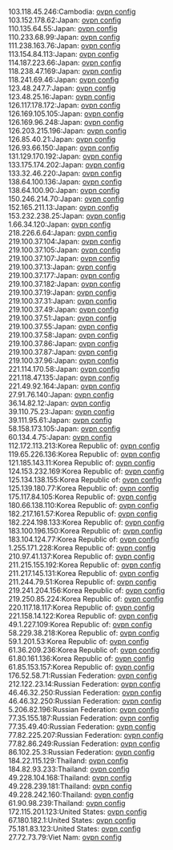 103.118.45.246:Cambodia: [ovpn config](vpn/103_118_45_246.ovpn)  
103.152.178.62:Japan: [ovpn config](vpn/103_152_178_62.ovpn)  
110.135.64.55:Japan: [ovpn config](vpn/110_135_64_55.ovpn)  
110.233.68.99:Japan: [ovpn config](vpn/110_233_68_99.ovpn)  
111.238.163.76:Japan: [ovpn config](vpn/111_238_163_76.ovpn)  
113.154.84.113:Japan: [ovpn config](vpn/113_154_84_113.ovpn)  
114.187.223.66:Japan: [ovpn config](vpn/114_187_223_66.ovpn)  
118.238.47.169:Japan: [ovpn config](vpn/118_238_47_169.ovpn)  
118.241.69.46:Japan: [ovpn config](vpn/118_241_69_46.ovpn)  
123.48.247.7:Japan: [ovpn config](vpn/123_48_247_7.ovpn)  
123.48.25.16:Japan: [ovpn config](vpn/123_48_25_16.ovpn)  
126.117.178.172:Japan: [ovpn config](vpn/126_117_178_172.ovpn)  
126.169.105.105:Japan: [ovpn config](vpn/126_169_105_105.ovpn)  
126.169.96.248:Japan: [ovpn config](vpn/126_169_96_248.ovpn)  
126.203.215.196:Japan: [ovpn config](vpn/126_203_215_196.ovpn)  
126.85.40.21:Japan: [ovpn config](vpn/126_85_40_21.ovpn)  
126.93.66.150:Japan: [ovpn config](vpn/126_93_66_150.ovpn)  
131.129.170.192:Japan: [ovpn config](vpn/131_129_170_192.ovpn)  
133.175.174.202:Japan: [ovpn config](vpn/133_175_174_202.ovpn)  
133.32.46.220:Japan: [ovpn config](vpn/133_32_46_220.ovpn)  
138.64.100.136:Japan: [ovpn config](vpn/138_64_100_136.ovpn)  
138.64.100.90:Japan: [ovpn config](vpn/138_64_100_90.ovpn)  
150.246.214.70:Japan: [ovpn config](vpn/150_246_214_70.ovpn)  
152.165.211.13:Japan: [ovpn config](vpn/152_165_211_13.ovpn)  
153.232.238.25:Japan: [ovpn config](vpn/153_232_238_25.ovpn)  
1.66.34.120:Japan: [ovpn config](vpn/1_66_34_120.ovpn)  
218.226.6.64:Japan: [ovpn config](vpn/218_226_6_64.ovpn)  
219.100.37.104:Japan: [ovpn config](vpn/219_100_37_104.ovpn)  
219.100.37.105:Japan: [ovpn config](vpn/219_100_37_105.ovpn)  
219.100.37.107:Japan: [ovpn config](vpn/219_100_37_107.ovpn)  
219.100.37.13:Japan: [ovpn config](vpn/219_100_37_13.ovpn)  
219.100.37.177:Japan: [ovpn config](vpn/219_100_37_177.ovpn)  
219.100.37.182:Japan: [ovpn config](vpn/219_100_37_182.ovpn)  
219.100.37.19:Japan: [ovpn config](vpn/219_100_37_19.ovpn)  
219.100.37.31:Japan: [ovpn config](vpn/219_100_37_31.ovpn)  
219.100.37.49:Japan: [ovpn config](vpn/219_100_37_49.ovpn)  
219.100.37.51:Japan: [ovpn config](vpn/219_100_37_51.ovpn)  
219.100.37.55:Japan: [ovpn config](vpn/219_100_37_55.ovpn)  
219.100.37.58:Japan: [ovpn config](vpn/219_100_37_58.ovpn)  
219.100.37.86:Japan: [ovpn config](vpn/219_100_37_86.ovpn)  
219.100.37.87:Japan: [ovpn config](vpn/219_100_37_87.ovpn)  
219.100.37.96:Japan: [ovpn config](vpn/219_100_37_96.ovpn)  
221.114.170.58:Japan: [ovpn config](vpn/221_114_170_58.ovpn)  
221.118.47.135:Japan: [ovpn config](vpn/221_118_47_135.ovpn)  
221.49.92.164:Japan: [ovpn config](vpn/221_49_92_164.ovpn)  
27.91.76.140:Japan: [ovpn config](vpn/27_91_76_140.ovpn)  
36.14.82.12:Japan: [ovpn config](vpn/36_14_82_12.ovpn)  
39.110.75.23:Japan: [ovpn config](vpn/39_110_75_23.ovpn)  
39.111.95.61:Japan: [ovpn config](vpn/39_111_95_61.ovpn)  
58.158.173.105:Japan: [ovpn config](vpn/58_158_173_105.ovpn)  
60.134.4.75:Japan: [ovpn config](vpn/60_134_4_75.ovpn)  
112.172.113.213:Korea Republic of: [ovpn config](vpn/112_172_113_213.ovpn)  
119.65.226.136:Korea Republic of: [ovpn config](vpn/119_65_226_136.ovpn)  
121.185.143.11:Korea Republic of: [ovpn config](vpn/121_185_143_11.ovpn)  
124.153.232.169:Korea Republic of: [ovpn config](vpn/124_153_232_169.ovpn)  
125.134.138.155:Korea Republic of: [ovpn config](vpn/125_134_138_155.ovpn)  
125.139.180.77:Korea Republic of: [ovpn config](vpn/125_139_180_77.ovpn)  
175.117.84.105:Korea Republic of: [ovpn config](vpn/175_117_84_105.ovpn)  
180.66.138.110:Korea Republic of: [ovpn config](vpn/180_66_138_110.ovpn)  
182.217.161.57:Korea Republic of: [ovpn config](vpn/182_217_161_57.ovpn)  
182.224.198.133:Korea Republic of: [ovpn config](vpn/182_224_198_133.ovpn)  
183.100.196.150:Korea Republic of: [ovpn config](vpn/183_100_196_150.ovpn)  
183.104.124.77:Korea Republic of: [ovpn config](vpn/183_104_124_77.ovpn)  
1.255.171.228:Korea Republic of: [ovpn config](vpn/1_255_171_228.ovpn)  
210.97.41.137:Korea Republic of: [ovpn config](vpn/210_97_41_137.ovpn)  
211.215.155.192:Korea Republic of: [ovpn config](vpn/211_215_155_192.ovpn)  
211.217.145.131:Korea Republic of: [ovpn config](vpn/211_217_145_131.ovpn)  
211.244.79.51:Korea Republic of: [ovpn config](vpn/211_244_79_51.ovpn)  
219.241.204.156:Korea Republic of: [ovpn config](vpn/219_241_204_156.ovpn)  
219.250.85.224:Korea Republic of: [ovpn config](vpn/219_250_85_224.ovpn)  
220.117.18.117:Korea Republic of: [ovpn config](vpn/220_117_18_117.ovpn)  
221.158.14.122:Korea Republic of: [ovpn config](vpn/221_158_14_122.ovpn)  
49.1.227.109:Korea Republic of: [ovpn config](vpn/49_1_227_109.ovpn)  
58.229.38.218:Korea Republic of: [ovpn config](vpn/58_229_38_218.ovpn)  
59.1.201.53:Korea Republic of: [ovpn config](vpn/59_1_201_53.ovpn)  
61.36.209.236:Korea Republic of: [ovpn config](vpn/61_36_209_236.ovpn)  
61.80.161.136:Korea Republic of: [ovpn config](vpn/61_80_161_136.ovpn)  
61.85.153.157:Korea Republic of: [ovpn config](vpn/61_85_153_157.ovpn)  
176.52.58.71:Russian Federation: [ovpn config](vpn/176_52_58_71.ovpn)  
212.122.23.14:Russian Federation: [ovpn config](vpn/212_122_23_14.ovpn)  
46.46.32.250:Russian Federation: [ovpn config](vpn/46_46_32_250.ovpn)  
46.46.32.250:Russian Federation: [ovpn config](vpn/46_46_32_250.ovpn)  
5.206.82.196:Russian Federation: [ovpn config](vpn/5_206_82_196.ovpn)  
77.35.155.187:Russian Federation: [ovpn config](vpn/77_35_155_187.ovpn)  
77.35.49.40:Russian Federation: [ovpn config](vpn/77_35_49_40.ovpn)  
77.82.225.207:Russian Federation: [ovpn config](vpn/77_82_225_207.ovpn)  
77.82.86.249:Russian Federation: [ovpn config](vpn/77_82_86_249.ovpn)  
86.102.25.3:Russian Federation: [ovpn config](vpn/86_102_25_3.ovpn)  
184.22.115.129:Thailand: [ovpn config](vpn/184_22_115_129.ovpn)  
184.82.93.233:Thailand: [ovpn config](vpn/184_82_93_233.ovpn)  
49.228.104.168:Thailand: [ovpn config](vpn/49_228_104_168.ovpn)  
49.228.239.181:Thailand: [ovpn config](vpn/49_228_239_181.ovpn)  
49.228.242.160:Thailand: [ovpn config](vpn/49_228_242_160.ovpn)  
61.90.98.239:Thailand: [ovpn config](vpn/61_90_98_239.ovpn)  
172.115.201.123:United States: [ovpn config](vpn/172_115_201_123.ovpn)  
67.180.182.1:United States: [ovpn config](vpn/67_180_182_1.ovpn)  
75.181.83.123:United States: [ovpn config](vpn/75_181_83_123.ovpn)  
27.72.73.79:Viet Nam: [ovpn config](vpn/27_72_73_79.ovpn)  
